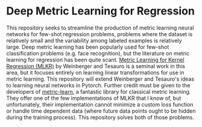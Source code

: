 # Deep Metric Learning for Regression

This repository seeks to streamline the production of metric learning neural networks for few-shot regression problems, problems where
the dataset is relatively small and the variability among labeled examples is relatively large. 
Deep metric learning has been popularly used for few-shot classification problems (e.g. face recognition), but the literature on metric learning for regression has been
quite scant. [Metric Learning for Kernel Regression (MLKR)](https://proceedings.mlr.press/v2/weinberger07a/weinberger07a.pdf) by Weinberger and Tesauro is a seminal work in this
area, but it focuses entirely on learning linear transformations for use in metric learning. This repository will extend Weinberger and Tesauro's ideas to learning neural networks
in Pytorch. Further credit must be given to the developers of [metric-learn](https://github.com/scikit-learn-contrib/metric-learn/tree/master), a fantastic library for classical
metric learning. They offer one of the few implementations of MLKR that I know of, but unfortunately, their implementation cannot minimize a custom loss function or handle time dependent data (where future data points ought to be hidden during the training process). This repository solves both of those problems.
